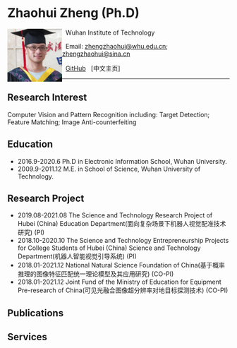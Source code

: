 # Zhaohui Zheng (Ph.D)  

<a href="url"><img src="/file/1.jpg" align="left" height="120" ></a>  

&nbsp; Wuhan Institute of Technology  

&nbsp; Email: zhengzhaohui@whu.edu.cn;    zhengzhaohui@sina.cn  

&nbsp; [GitHub](https://github.com/DoctorZheng) &nbsp; [中文主页]  

*****
## Research Interest  
Computer Vision and Pattern Recognition including: Target Detection; Feature Matching; Image Anti-counterfeiting

## Education 
* 2016.9-2020.6            Ph.D in Electronic Information School, Wuhan University.  
* 2009.9-2011.12           M.E. in School of Science, Wuhan University of Technology.  

## Research Project
* 2019.08-2021.08     The Science and Technology Research Project of Hubei (China) Education Department(面向复杂场景下机器人视觉配准技术研究) (PI)  
* 2018.10-2020.10     The Science and Technology Entrepreneurship Projects for College Students of Hubei (China) Science and Technology Department(机器人智能视觉引导系统) (PI)   
* 2018.01-2021.12     National Natural Science Foundation of China(基于概率推理的图像特征匹配统一理论模型及其应用研究) (CO-PI)  
* 2018.01-2021.12     Joint Fund of the Ministry of Education for Equipment Pre-research of China(可见光融合图像超分辨率对地目标探测技术) (CO-PI)  

## Publications

## Services



